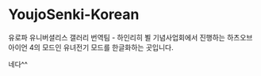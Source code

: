 # YoujoSenki-Korean
유로파 유니버셜리스 갤러리 번역팀 - 하인리히 뵐 기념사업회에서 진행하는 하츠오브아이언 4의 모드인 유녀전기 모드를 한글화하는 곳입니다.

네다^^

